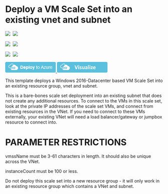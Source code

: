 # Deploy a VM Scale Set into an existing vnet and subnet

<IMG SRC="https://azbotstorage.blob.core.windows.net/badges/201-vmss-win-existing-vnet/PublicLastTestDate.svg" />&nbsp;
<IMG SRC="https://azbotstorage.blob.core.windows.net/badges/201-vmss-win-existing-vnet/PublicDeployment.svg" />&nbsp;

<IMG SRC="https://azbotstorage.blob.core.windows.net/badges/201-vmss-win-existing-vnet/FairfaxLastTestDate.svg" />&nbsp;
<IMG SRC="https://azbotstorage.blob.core.windows.net/badges/201-vmss-win-existing-vnet/FairfaxDeployment.svg" />&nbsp;

<IMG SRC="https://azbotstorage.blob.core.windows.net/badges/201-vmss-win-existing-vnet/BestPracticeResult.svg" />&nbsp;
<IMG SRC="https://azbotstorage.blob.core.windows.net/badges/201-vmss-win-existing-vnet/CredScanResult.svg" />&nbsp;

<a href="https://portal.azure.com/#create/Microsoft.Template/uri/https%3A%2F%2Fraw.githubusercontent.com%2FAzure%2Fazure-quickstart-templates%2Fmaster%2F201-vmss-win-existing-vnet%2Fazuredeploy.json" target="_blank">
    <img src="https://raw.githubusercontent.com/Azure/azure-quickstart-templates/master/1-CONTRIBUTION-GUIDE/images/deploytoazure.png"/>
</a>
<a href="http://armviz.io/#/?load=https%3A%2F%2Fraw.githubusercontent.com%2FAzure%2Fazure-quickstart-templates%2Fmaster%2F201-vmss-win-existing-vnet%2Fazuredeploy.json" target="_blank">
    <img src="https://raw.githubusercontent.com/Azure/azure-quickstart-templates/master/1-CONTRIBUTION-GUIDE/images/visualizebutton.png"/>
</a>

This template deploys a Windows 2016-Datacenter based VM Scale Set into an existing resource group, vnet and subnet. 

This is a bare-bones scale set deployment into an existing subnet that does not create any additional resources. To connect to the VMs in this scale set, look at the private IP addresses of the scale set VMs, and connect from existing resources in the VNet. If you need to connect to these VMs externally, your existing VNet will need a load balancer/gateway or jumpbox resource to connect into.

PARAMETER RESTRICTIONS
======================

vmssName must be 3-61 characters in length. It should also be unique across the VNet.

instanceCount must be 100 or less.

Do not deploy this scale set into a new resource group - it will only work in an existing resource group which contains a VNet and subnet.
